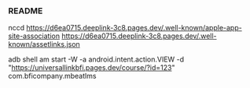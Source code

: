 ### README

nccd
https://d6ea0715.deeplink-3c8.pages.dev/.well-known/apple-app-site-association
https://d6ea0715.deeplink-3c8.pages.dev/.well-known/assetlinks.json

adb shell am start -W -a android.intent.action.VIEW -d "https://universallinkbfi.pages.dev/course/?id=123" com.bficompany.mbeatlms

